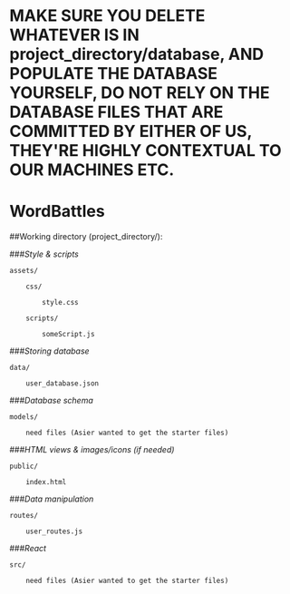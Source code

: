 # MAKE SURE YOU DELETE WHATEVER IS IN project_directory/database, AND POPULATE THE DATABASE YOURSELF, DO NOT RELY ON THE DATABASE FILES THAT ARE COMMITTED BY EITHER OF US, THEY'RE HIGHLY CONTEXTUAL TO OUR MACHINES ETC.
# WordBattles

##Working directory (project_directory/):

###*Style & scripts*
```
assets/

	css/

		style.css

	scripts/

		someScript.js
```

###*Storing database*
```
data/

	user_database.json
```

###*Database schema*
```
models/

	need files (Asier wanted to get the starter files)
```

###*HTML views & images/icons (if needed)*
```
public/

	index.html
```

###*Data manipulation*
```
routes/

	user_routes.js
```

###*React*
```
src/

	need files (Asier wanted to get the starter files)
```